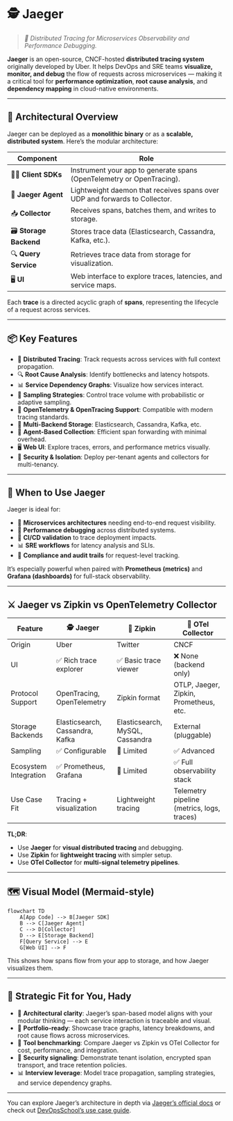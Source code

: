 # 🕵️ Jaeger

> _📖 Distributed Tracing for Microservices Observability and Performance Debugging._

**Jaeger** is an open-source, CNCF-hosted **distributed tracing system** originally developed by Uber. It helps DevOps and SRE teams **visualize, monitor, and debug** the flow of requests across microservices — making it a critical tool for **performance optimization**, **root cause analysis**, and **dependency mapping** in cloud-native environments.

---

## 🧠 Architectural Overview

Jaeger can be deployed as a **monolithic binary** or as a **scalable, distributed system**. Here’s the modular architecture:

| Component              | Role                                                                       |
| ---------------------- | -------------------------------------------------------------------------- |
| 🧑‍💻 **Client SDKs**  | Instrument your app to generate spans (OpenTelemetry or OpenTracing).      |
| 📡 **Jaeger Agent**    | Lightweight daemon that receives spans over UDP and forwards to Collector. |
| 📥 **Collector**       | Receives spans, batches them, and writes to storage.                       |
| 🗃️ **Storage Backend** | Stores trace data (Elasticsearch, Cassandra, Kafka, etc.).                 |
| 🔍 **Query Service**   | Retrieves trace data from storage for visualization.                       |
| 🖥️ **UI**              | Web interface to explore traces, latencies, and service maps.              |

Each **trace** is a directed acyclic graph of **spans**, representing the lifecycle of a request across services.

---

## 📦 Key Features

- 🧬 **Distributed Tracing**: Track requests across services with full context propagation.
- 🔍 **Root Cause Analysis**: Identify bottlenecks and latency hotspots.
- 📊 **Service Dependency Graphs**: Visualize how services interact.
- 🧪 **Sampling Strategies**: Control trace volume with probabilistic or adaptive sampling.
- 🔁 **OpenTelemetry & OpenTracing Support**: Compatible with modern tracing standards.
- 🔧 **Multi-Backend Storage**: Elasticsearch, Cassandra, Kafka, etc.
- 📡 **Agent-Based Collection**: Efficient span forwarding with minimal overhead.
- 🖥️ **Web UI**: Explore traces, errors, and performance metrics visually.
- 🔐 **Security & Isolation**: Deploy per-tenant agents and collectors for multi-tenancy.

---

## 🚀 When to Use Jaeger

Jaeger is ideal for:

- 🧠 **Microservices architectures** needing end-to-end request visibility.
- 🧰 **Performance debugging** across distributed systems.
- 🔁 **CI/CD validation** to trace deployment impacts.
- 📊 **SRE workflows** for latency analysis and SLIs.
- 🔐 **Compliance and audit trails** for request-level tracking.

It’s especially powerful when paired with **Prometheus (metrics)** and **Grafana (dashboards)** for full-stack observability.

---

## ⚔️ Jaeger vs Zipkin vs OpenTelemetry Collector

| Feature               | 🕵️ **Jaeger**                   | 🧭 **Zipkin**                   | 📡 **OTel Collector**                      |
| --------------------- | ------------------------------- | ------------------------------- | ------------------------------------------ |
| Origin                | Uber                            | Twitter                         | CNCF                                       |
| UI                    | ✅ Rich trace explorer          | ✅ Basic trace viewer           | ❌ None (backend only)                     |
| Protocol Support      | OpenTracing, OpenTelemetry      | Zipkin format                   | OTLP, Jaeger, Zipkin, Prometheus, etc.     |
| Storage Backends      | Elasticsearch, Cassandra, Kafka | Elasticsearch, MySQL, Cassandra | External (pluggable)                       |
| Sampling              | ✅ Configurable                 | 🔶 Limited                      | ✅ Advanced                                |
| Ecosystem Integration | ✅ Prometheus, Grafana          | 🔶 Limited                      | ✅ Full observability stack                |
| Use Case Fit          | Tracing + visualization         | Lightweight tracing             | Telemetry pipeline (metrics, logs, traces) |

**TL;DR**:

- Use **Jaeger** for **visual distributed tracing** and debugging.
- Use **Zipkin** for **lightweight tracing** with simpler setup.
- Use **OTel Collector** for **multi-signal telemetry pipelines**.

---

## 🗺️ Visual Model (Mermaid-style)

```mermaid
flowchart TD
    A[App Code] --> B[Jaeger SDK]
    B --> C[Jaeger Agent]
    C --> D[Collector]
    D --> E[Storage Backend]
    F[Query Service] --> E
    G[Web UI] --> F
```

This shows how spans flow from your app to storage, and how Jaeger visualizes them.

---

## 🧩 Strategic Fit for You, Hady

- 🧠 **Architectural clarity**: Jaeger’s span-based model aligns with your modular thinking — each service interaction is traceable and visual.
- 📁 **Portfolio-ready**: Showcase trace graphs, latency breakdowns, and root cause flows across microservices.
- 🧪 **Tool benchmarking**: Compare Jaeger vs Zipkin vs OTel Collector for cost, performance, and integration.
- 🔐 **Security signaling**: Demonstrate tenant isolation, encrypted span transport, and trace retention policies.
- 📊 **Interview leverage**: Model trace propagation, sampling strategies, and service dependency graphs.

---

You can explore Jaeger’s architecture in depth via [Jaeger’s official docs](https://www.jaegertracing.io/docs/1.23/architecture/) or check out [DevOpsSchool’s use case guide](https://www.devopsschool.com/blog/what-is-jaeger-and-use-cases-of-jaeger/).
